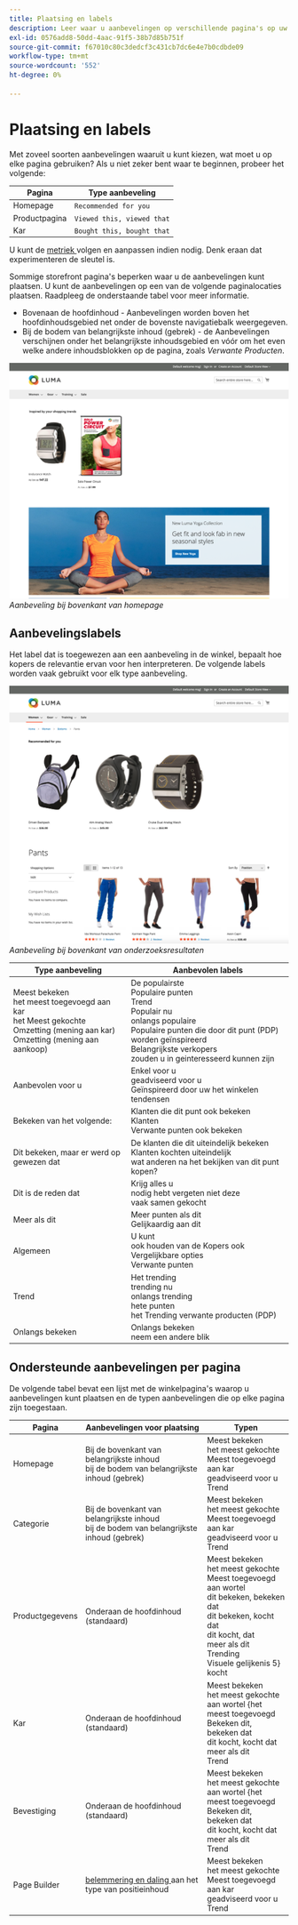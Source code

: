```yaml
---
title: Plaatsing en labels
description: Leer waar u aanbevelingen op verschillende pagina's op uw plaats en suggesties voor vaak gebruikte etiketten voor elk aanbevelingstype kunt plaatsen.
exl-id: 0576add8-50dd-4aac-91f5-38b7d85b751f
source-git-commit: f67010c80c3dedcf3c431cb7dc6e4e7b0cdbde09
workflow-type: tm+mt
source-wordcount: '552'
ht-degree: 0%

---
```


# Plaatsing en labels

Met zoveel soorten aanbevelingen waaruit u kunt kiezen, wat moet u op elke pagina gebruiken? Als u niet zeker bent waar te beginnen, probeer het volgende:

| Pagina | Type aanbeveling |
|---|---|
| Homepage | `Recommended for you` |
| Productpagina | `Viewed this, viewed that` |
| Kar | `Bought this, bought that` |

U kunt de [ metriek ](workspace.md) volgen en aanpassen indien nodig. Denk eraan dat experimenteren de sleutel is.

Sommige storefront pagina&#39;s beperken waar u de aanbevelingen kunt plaatsen. U kunt de aanbevelingen op een van de volgende paginalocaties plaatsen. Raadpleeg de onderstaande tabel voor meer informatie.

- Bovenaan de hoofdinhoud - Aanbevelingen worden boven het hoofdinhoudsgebied net onder de bovenste navigatiebalk weergegeven.
- Bij de bodem van belangrijkste inhoud (gebrek) - de Aanbevelingen verschijnen onder het belangrijkste inhoudsgebied en vóór om het even welke andere inhoudsblokken op de pagina, zoals _Verwante Producten_.

![ plaatsing van de Aanbeveling ](assets/storefront-home-page-top.png)
_Aanbeveling bij bovenkant van homepage_

## Aanbevelingslabels

Het label dat is toegewezen aan een aanbeveling in de winkel, bepaalt hoe kopers de relevantie ervan voor hen interpreteren. De volgende labels worden vaak gebruikt voor elk type aanbeveling.

![ plaatsing van de Aanbeveling ](assets/storefront-search-results-top.png)
_Aanbeveling bij bovenkant van onderzoeksresultaten_

| Type aanbeveling | Aanbevolen labels |
|---|---|
| Meest bekeken <br> het meest toegevoegd aan kar <br> het Meest gekochte <br> Omzetting (mening aan kar) <br> Omzetting (mening aan aankoop) | De populairste <br> Populaire punten <br> Trend <br> Populair nu <br> onlangs populaire <br> Populaire punten die door dit punt (PDP) worden geïnspireerd <br> Belangrijkste verkopers <br> zouden u in geinteresseerd kunnen zijn |
| Aanbevolen voor u | Enkel voor u <br> geadviseerd voor u <br> Geïnspireerd door uw het winkelen tendensen |
| Bekeken van het volgende: | Klanten die dit punt ook bekeken <br> Klanten <br> Verwante punten ook bekeken |
| Dit bekeken, maar er werd op gewezen dat | De klanten die dit uiteindelijk bekeken <br> Klanten kochten uiteindelijk <br> wat anderen na het bekijken van dit punt kopen? |
| Dit is de reden dat | Krijg alles u <br> nodig hebt vergeten niet deze <br> vaak samen gekocht |
| Meer als dit | Meer punten als dit <br> Gelijkaardig aan dit |
| Algemeen | U kunt <br> ook houden van de Kopers ook <br> Vergelijkbare opties <br> Verwante punten |
| Trend | Het trending <br> trending nu <br> onlangs trending <br> hete punten <br> het Trending verwante producten (PDP) |
| Onlangs bekeken | Onlangs bekeken <br> neem een andere blik |

## Ondersteunde aanbevelingen per pagina

De volgende tabel bevat een lijst met de winkelpagina&#39;s waarop u aanbevelingen kunt plaatsen en de typen aanbevelingen die op elke pagina zijn toegestaan.

| Pagina | Aanbevelingen voor plaatsing | Typen |
|---|---|---|
| Homepage | Bij de bovenkant van belangrijkste inhoud <br> bij de bodem van belangrijkste inhoud (gebrek) | Meest bekeken <br> het meest gekochte <br> Meest toegevoegd aan kar <br> geadviseerd voor u <br> Trend |
| Categorie | Bij de bovenkant van belangrijkste inhoud <br> bij de bodem van belangrijkste inhoud (gebrek) | Meest bekeken <br> het meest gekochte <br> Meest toegevoegd aan kar <br> geadviseerd voor u <br> Trend |
| Productgegevens | Onderaan de hoofdinhoud (standaard) | Meest bekeken <br> het meest gekochte <br> Meest toegevoegd aan wortel <br> dit bekeken, bekeken dat <br> dit bekeken, kocht dat <br> dit kocht, dat <br> meer als dit <br> Trending <br> Visuele gelijkenis 5} kocht |
| Kar | Onderaan de hoofdinhoud (standaard) | Meest bekeken <br> het meest gekochte <br> aan wortel {het meest toegevoegd <br> Bekeken dit, bekeken dat <br> dit kocht, kocht dat <br> meer als dit <br> Trend<br> |
| Bevestiging | Onderaan de hoofdinhoud (standaard) | Meest bekeken <br> het meest gekochte <br> aan wortel {het meest toegevoegd <br> Bekeken dit, bekeken dat <br> dit kocht, kocht dat <br> meer als dit <br> Trend<br> |
| Page Builder | [ belemmering en daling ](https://experienceleague.adobe.com/docs/commerce-admin/page-builder/add-content/recommendations.html) aan het type van positieinhoud | Meest bekeken <br> het meest gekochte <br> Meest toegevoegd aan kar <br> geadviseerd voor u <br> Trend |
